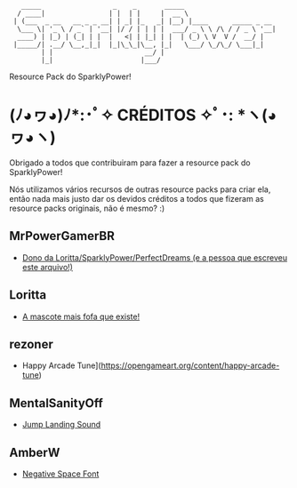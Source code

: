 ﻿```
   _____                  _    _       _____                       
  / ____|                | |  | |     |  __ \                      
 | (___  _ __   __ _ _ __| | _| |_   _| |__) |____      _____ _ __ 
  \___ \| '_ \ / _` | '__| |/ / | | | |  ___/ _ \ \ /\ / / _ \ '__|
  ____) | |_) | (_| | |  |   <| | |_| | |  | (_) \ V  V /  __/ |   
 |_____/| .__/ \__,_|_|  |_|\_\_|\__, |_|   \___/ \_/\_/ \___|_|   
        | |                       __/ |                            
        |_|                      |___/
```

Resource Pack do SparklyPower!

# (ﾉ◕ヮ◕)ﾉ*:･ﾟ✧ CRÉDITOS ✧ﾟ･: *ヽ(◕ヮ◕ヽ)

Obrigado a todos que contribuiram para fazer a resource pack do SparklyPower!

Nós utilizamos vários recursos de outras resource packs para criar ela,
então nada mais justo dar os devidos créditos a todos que fizeram as
resource packs originais, não é mesmo? :)

## MrPowerGamerBR
* [Dono da Loritta/SparklyPower/PerfectDreams (e a pessoa que escreveu este arquivo!)](https://mrpowergamerbr.com)

## Loritta
* [A mascote mais fofa que existe!](https://loritta.website)

## rezoner
* Happy Arcade Tune](https://opengameart.org/content/happy-arcade-tune)

## MentalSanityOff
* [Jump Landing Sound](https://opengameart.org/content/jump-landing-sound)

## AmberW
* [Negative Space Font](https://www.spigotmc.org/threads/negative-space-font-resource-pack.440952/)